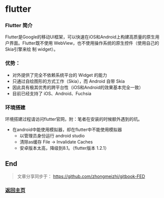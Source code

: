 # flutter

### Flutter 简介
Flutter是Google的移动UI框架，可以快速在iOS和Android上构建高质量的原生用户界面。Flutter既不使用 WebView，也不使用操作系统的原生控件（使用自己的Skia引擎来绘 制 widget）。
 
### 优势：
* 对外提供了完全不依赖系统平台的 Widget 的能力
* 只通过自绘图形的方式工作（Skia），而 Android 自带 Skia
* 因此具有极其优秀的跨平台性（iOS和Android的效果基本完全一致）
* 目前已经支持了 iOS、Android、Fuchsia

### 环境搭建
环境搭建过程请访问flutter官网，附：笔者在安装的时候额外遇到的坑。
* 在android中能使用模拟器，却在flutter中不能使用模拟器
  * 以管理员身份运行 android studio
  * 清除as缓存 File -> Invalidate Caches
  * 安卓版本太高，降级到8.1。（flutter版本 1.2.1）

## End
> 文章分享同步于： https://github.com/zhongmeizhi/gitbook-FED
### [返回主页](/README.md)